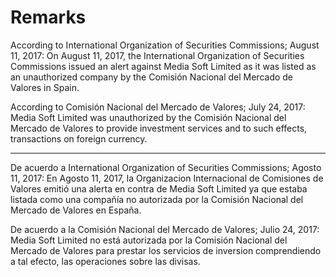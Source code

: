 # Remarks

According to International Organization of Securities Commissions; August 11, 2017: On August 11, 2017, the International Organization of Securities Commissions issued an alert against Media Soft Limited as it was listed as an unauthorized company by the Comisión Nacional del Mercado de Valores in Spain.

According to Comisión Nacional del Mercado de Valores; July 24, 2017: Media Soft Limited was unauthorized by the Comisión Nacional del Mercado de Valores to provide investment services and to such effects, transactions on foreign currency.

*******************************************************************************

De acuerdo a International Organization of Securities Commissions; Agosto 11, 2017: En Agosto 11, 2017, la Organizacion Internacional de Comisiones de Valores emitió una alerta en contra de Media Soft Limited ya que estaba listada como una compañía no autorizada por la Comisión Nacional del Mercado de Valores en España.

De acuerdo a la Comisión Nacional del Mercado de Valores; Julio 24, 2017: Media Soft Limited no está autorizada por la Comisión Nacional del Mercado de Valores para prestar los servicios de inversion comprendiendo a tal efecto, las operaciones sobre las divisas.
